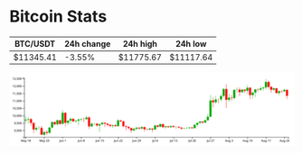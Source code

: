 # Bitcoin Stats

BTC/USDT|24h change|24h high|24h low|
|---|---|---|---|
|$11345.41|-3.55%|$11775.67|$11117.64|

<img src="./chart.svg">
